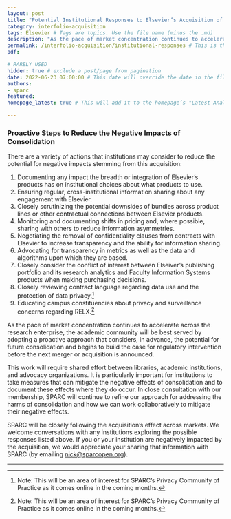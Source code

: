 ```yaml
---
layout: post 
title: "Potential Institutional Responses to Elsevier’s Acquisition of Interfolio" 
category: interfolio-acquisition
tags: Elsevier # Tags are topics. Use the file name (minus the .md)
description: "As the pace of market concentration continues to accelerate across the research enterprise, the academic community will be best served by adopting a proactive approach that considers, in advance, the potential for future consolidation and begins to build the case for regulatory intervention before the next merger or acquisition is announced."
permalink: /interfolio-acquisition/institutional-responses # This is the link it'll show up at.
pdf: 

# RARELY USED
hidden: true # exclude a post/page from pagination
date: 2022-06-23 07:00:00 # This date will override the date in the file name. Mainly we use it to handle ordering in reports / threads. The date can be the day the report was published, and the time can be used to sort posts.
authors: 
- sparc
featured: 
homepage_latest: true # This will add it to the homepage’s "Latest Analysis" section 

---
```


### Proactive Steps to Reduce the Negative Impacts of Consolidation

There are a variety of actions that institutions may consider to reduce the potential for negative impacts stemming from this acquisition:

1. Documenting any impact the breadth or integration of Elsevier’s products has on institutional choices about what products to use.
2. Ensuring regular, cross-institutional information sharing about any engagement with Elsevier.
3. Closely scrutinizing the potential downsides of bundles across product lines or other contractual connections between Elsevier products.
4. Monitoring and documenting shifts in pricing and, where possible, sharing with others to reduce information asymmetries.
5. Negotiating the removal of confidentiality clauses from contracts with Elsevier to increase transparency and the ability for information sharing.
6. Advocating for transparency in metrics as well as the data and algorithms upon which they are based.
7. Closely consider the conflict of interest between Elseiver’s publishing portfolio and its research analytics and Faculty Information Systems products when making purchasing decisions.
8. Closely reviewing contract language regarding data use and the protection of data privacy.[^28] 
9. Educating campus constituencies about privacy and surveillance concerns regarding RELX.[^28]

As the pace of market concentration continues to accelerate across the research enterprise, the academic community will be best served by adopting a proactive approach that considers, in advance, the potential for future consolidation and begins to build the case for regulatory intervention before the next merger or acquisition is announced.

This work will require shared effort between libraries, academic institutions, and advocacy organizations. It is particularly important for institutions to take measures that can mitigate the negative effects of consolidation and to document these effects where they do occur. In close consultation with our membership, SPARC will continue to refine our approach for addressing the harms of consolidation and how we can work collaboratively to mitigate their negative effects.

SPARC will be closely following the acquisition’s effect across markets. We welcome conversations with any institutions exploring the possible responses listed above. If you or your institution are negatively impacted by the acquisition, we would appreciate your sharing that information with SPARC (by emailing [nick@sparcopen.org](mailto:nick@sparcopen.org)).

---
[^28]: Note: This will be an area of interest for SPARC’s Privacy Community of Practice as it comes online in the coming months.
